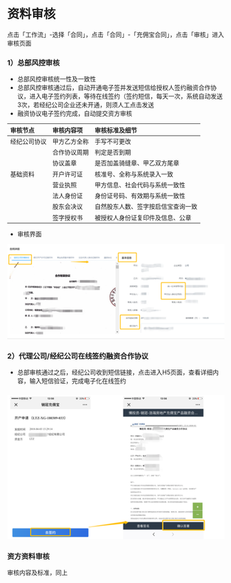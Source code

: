 # 资料审核

点击「工作流」-选择「合同」，点击「合同」-「充佣宝合同」，点击「审核」进入审核页面

### 1）总部风控审核

* 总部风控审核统一性及一致性
* 总部风控审核通过后，自动开通电子签并发送短信给授权人签约融资合作协议，进入电子签约列表，等待在线签约（签约短信，每天一次，系统自动发送3次，若经纪公司企业还未开通，则须人工点击发送
* 融资协议电子签约完成，自动提交资方审核

| 审核节点 | 审核内容项 | 审核标准及细节 |
| :--- | :--- | :--- |
| 经纪公司协议 | 甲方乙方全称 | 手写不可更改 |
|  | 合作协议周期 | 判定是否到期 |
|  | 协议盖章 | 是否加盖骑缝章、甲乙双方尾章 |
| 基础资料 | 开户许可证 | 核准号、全称与系统录入一致 |
|  | 营业执照 | 甲方信息、社会代码与系统一致性 |
|  | 法人身份证 | 身份证号码、有效期与系统一致性 |
|  | 股东会决议 | 自然股东人数、签字按启信宝查询一致 |
|  | 签字授权书 | 被授权人身份证复印件及信息、公章 |

* 审核界面

![](/assets/import.png审核)

### 2）代理公司/经纪公司在线签约融资合作协议

* 总部审核通过之后，经纪公司收到短信链接，点击进入H5页面，查看详细内容，输入短信验证，完成电子化在线签约

### ![](/assets/import.png合作协议在线)

### 资方资料审核

审核内容及标准，同上

